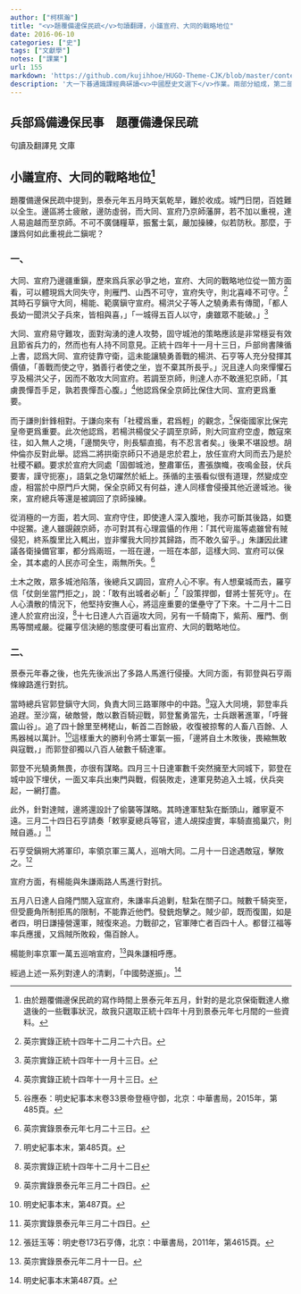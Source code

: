 ```yaml
---
author: ["柯棋瀚"]
title: "<v>題覆備邊保民疏</v>句讀翻譯，小議宣府、大同的戰略地位"
date: 2016-06-10
categories: ["史"]
tags: ["文獻學"]
notes: ["課業"]
url: 155
markdown: 'https://github.com/kujihhoe/HUGO-Theme-CJK/blob/master/content/post/155題覆備邊保民疏句讀翻譯.md'
description: '大一下㫷通識課經典硏讀<v>中國歷史文選下</v>作業。兩部分組成，第二部分記得是那天早上趕出來的，水文一篇。第二部分自動繁簡轉換，可能有誤。'
---
```


## 兵部爲備邊保民事　題覆備邊保民疏

句讀及翻譯見 文庫

## 小議宣府、大同的戰略地位[^1]

<v>題覆備邊保民疏</v>中提到，景泰元年五月時天氣乾旱，難於收成。城門日閉，百姓難以全生。邊區將士疲敝，邊防虛弱，而大同、宣府乃京師藩屏，若不加以重視，達人易逾越而至京師。不可不廣儲糧草，振奮士氣，嚴加操練，似若防秋。那麼，于謙爲何如此重視此二鎭呢？

### 一、

大同、宣府乃邊疆重鎭，歷來爲兵家必爭之地，宣府、大同的戰略地位從一箇方面看，可以體現爲大同失守，則雁門、山西不可守，宣府失守，則北喜峰不可守。[^2]其時石亨鎭守大同，楊能、範廣鎭守宣府。楊洪父子等人之驍勇素有傳聞，「都人長幼一聞洪父子兵來，皆相與喜，」「一城得五百人以守，虜雖眾不能破。」[^3]

大同、宣府易守難攻，面對洶湧的達人攻勢，固守城池的策略應該是非常穩妥有效且節省兵力的，然而也有人持不同意見。正統十四年十一月十三日，戶部尙書陳循上書，認爲大同、宣府徒靠守衛，這未能讓驍勇善戰的楊洪、石亨等人充分發揮其價値，「善戰而使之守，猶善行者使之坐，豈不棄其所長乎。」況且達人向來憚懼石亨及楊洪父子，因而不敢攻大同宣府。若調至京師，則達人亦不敢進犯京師，「其虜畏憚吾手足，孰若畏憚吾心腹。」[^4]他認爲保全京師比保住大同、宣府更爲重要。

而于謙則針鋒相對。于謙向來有「社稷爲重，君爲輕」的觀念，[^5]保衛國家比保完皇帝更爲重要。此次他認爲，若楊洪楊俊父子調至京師，則大同宣府空虛，敵寇來往，如入無人之境，「邊關失守，則長驅直搗，有不忍言者矣。」後果不堪設想。胡仲倫亦反對此舉。認爲二將拱衛京師只不過是忠於君上，放任宣府大同而去乃是於社稷不顧。要求於宣府大同處「固御城池，整肅軍伍，晝張旗幟，夜鳴金鼓，伏兵要害，謹守扼塞」，語氣之急切躍然於紙上。孫循的主張看似很有道理，然變成空虛，相當於中原門戶大開，保全京師又有何益，達人同樣會侵擾其他近邊城池。後來，宣府總兵等還是被調回了京師操練。

從消極的一方面，若大同、宣府守住，即使達人深入腹地，我亦可斷其後路，如甕中捉鱉。達人雖覬覦京師，亦可對其有心理震懾的作用：「其代岢嵐等處雖曾有賊侵犯，終系腹里比入輒出，豈非懼我大同抄其歸路，而不敢久留乎。」朱謙因此建議各衛操備官軍，都分爲兩班，一班在邊，一班在本部，這樣大同、宣府可以保全，其本處的人民亦可全生，兩無所失。[^6]

土木之敗，眾多城池陷落，後總兵又調回，宣府人心不寧。有人想棄城而去，羅亨信「仗劍坐當門拒之」，說：「敢有出城者必斬」[^7]「設策捍御，督將士誓死守」。在人心潰散的情況下，他堅持安撫人心，將這座重要的堡壘守了下來。十二月十二日達人於宣府出沒，[^8]十七日達人六百逼攻大同，另有一千騎南下，紫荊、雁門、倒馬等關戒嚴。從羅亨信決絕的態度便可看出宣府、大同的戰略地位。

### 二、

景泰元年春之後，也先先後派出了多路人馬進行侵擾。大同方面，有郭登與石亨兩條線路進行對抗。

當時總兵官郭登鎭守大同，負責大同三路軍隊中的中路。[^9]寇入大同境，郭登率兵追趕。至沙窩，破敵營，敵以數百騎迎戰，郭登奮勇當先，士兵跟著進軍，「呼聲震山谷」。追了四十餘里至栲栳山，斬首二百餘級，收復被掠奪的人畜八百餘、人馬器械以萬計。[^10]這樣重大的勝利令將士軍氣一振，「邊將自土木敗後，畏縮無敢與寇戰，」而郭登卻獨以八百人破數千騎達軍。

郭登不光驍勇無畏，亦很有謀略。四月三十日達軍數千突然擁至大同城下，郭登在城中設下埋伏，一面又率兵出東門與戰，假裝敗走，達軍見勢追入土城，伏兵突起，一網打盡。

此外，針對達賊，邊將還設計了偷襲等謀略。其時達軍駐紮在斷頭山，離寧夏不遠。三月二十四日石亨請奏「敕寧夏總兵等官，遣人覘探虛實，率騎直搗巢穴，則賊自遁。」[^11]

石亨受鎭朔大將軍印，率領京軍三萬人，巡哨大同。二月十一日途遇敵寇，擊敗之。[^12]

宣府方面，有楊能與朱謙兩路人馬進行對抗。

五月八日達人自隆門關入寇宣府，朱謙率兵追剿，駐紮在關子口。賊數千騎突至，但受鹿角所制拒馬的限制，不能靠近他們。發銃炮擊之。賊少卻，既而復圍，如是者四，明日謙擡營還軍，賊復來追。力戰卻之，官軍陣亡者百四十人。都督江福等率兵應援，又爲賊所敗殺，傷百餘人。

楊能則率京軍一萬五巡哨宣府，[^13]與朱謙相呼應。

經過上述一系列對達人的清剿，「中國勢遂振」。[^14]

[^1]:由於<v>題覆備邊保民疏</v>的寫作時間上景泰元年五月，針對的是北京保衛戰達人撤退後的一些戰事狀況，故我只選取正統十四年十月到景泰元年七月間的一些資料。

[^2]:<v>英宗實錄</v>正統十四年十二月二十六日。

[^3]:<v>英宗實錄</v>正統十四年十一月十三日。

[^4]:<v>英宗實錄</v>正統十四年十一月十三日。

[^5]:谷應泰：<v>明史紀事本末</v>卷33<v>景帝登極守御</v>，北京：中華書局，2015年，第485頁。

[^6]:<v>英宗實錄</v>景泰元年七月二十三日。

[^7]:<v>明史紀事本末</v>，第485頁。

[^8]:<v>英宗實錄</v>正統十四年十二月十二日

[^9]:<v>英宗實錄</v>景泰元年三月二十四日。

[^10]:<v>明史紀事本末</v>，第487頁。

[^11]:<v>英宗實錄</v>景泰元年三月二十四日。

[^12]:張廷玉等：<v>明史</v>卷173<v>石亨傳</v>，北京：中華書局，2011年，第4615頁。

[^13]:<v>英宗實錄</v>景泰元年二月十一日。

[^14]:<v>明史紀事本末</v>第487頁。
